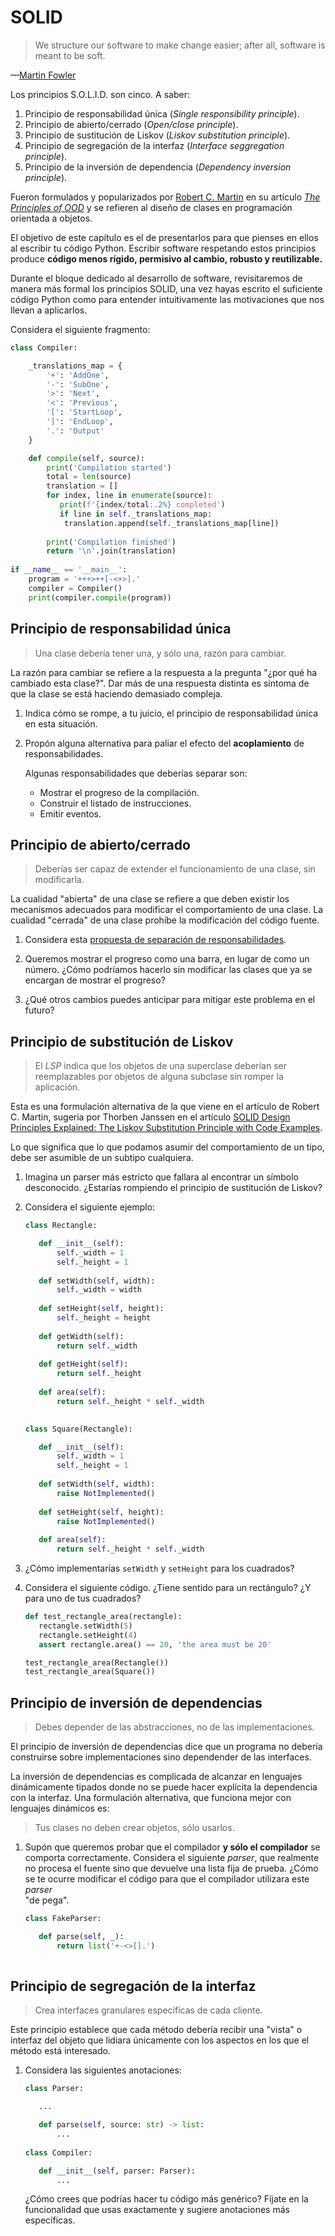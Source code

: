 # SOLID

> We structure our software to make change easier; after all, software is 
meant to be soft.

&mdash;[Martin Fowler](https://en.wikipedia.org/wiki/Martin_Fowler_%28software_engineer%29)

Los principios S.O.L.I.D. son cinco. A saber:

1. Principio de responsabilidad única (_Single responsibility principle_).
2. Principio de abierto/cerrado (_Open/close principle_).
3. Principio de sustitución de Liskov (_Liskov substitution principle_).
4. Principio de segregación de la interfaz (_Interface seggregation principle_).
5. Principio de la inversión de dependencia (_Dependency inversion principle_).

Fueron formulados y popularizados por
[Robert C. Martin](https://en.wikipedia.org/wiki/Robert_C._Martin)
en su artículo [_The Principles of OOD_](http://butunclebob.com/ArticleS.UncleBob.PrinciplesOfOod)
y se refieren al diseño de clases en programación orientada a objetos.

El objetivo de este capítulo es el de presentarlos para que pienses en ellos 
al escribir tu código Python. Escribir software respetando estos principios 
produce **código menos rígido, permisivo al cambio, robusto y reutilizable.**

Durante el bloque dedicado al desarrollo de software, revisitaremos de manera
más formal los principios SOLID, una vez hayas escrito el suficiente código 
Python como para entender intuitivamente las motivaciones que nos llevan a 
aplicarlos.

Considera el siguiente fragmento:

```python
class Compiler:

    _translations_map = {
        '+': 'AddOne',
        '-': 'SubOne',
        '>': 'Next',
        '<': 'Previous',
        '[': 'StartLoop',
        ']': 'EndLoop',
        '.': 'Output'
    }

    def compile(self, source):
        print('Compilation started')
        total = len(source)
        translation = []
        for index, line in enumerate(source):
           print(f'{index/total:.2%} completed')
           if line in self._translations_map:
            translation.append(self._translations_map[line])
           
        print('Compilation finished')
        return '\n'.join(translation)
    
if __name__ == '__main__':
    program = '+++>++[-<+>].'
    compiler = Compiler()
    print(compiler.compile(program))
```

## Principio de responsabilidad única

> Una clase debería tener una, y sólo una, razón para cambiar.


La razón para cambiar se refiere a la respuesta a la pregunta "¿por qué ha 
cambiado esta clase?". Dar más de una respuesta distinta es síntoma de que la
clase se está haciendo demasiado compleja.

1. Indica cómo se rompe, a tu juicio, el principio de responsabilidad única en 
esta situación.

2. Propón alguna alternativa para paliar el efecto del **acoplamiento** de 
responsabilidades.

    Algunas responsabilidades que deberías separar son:
    
    * Mostrar el progreso de la compilación. 
    * Construir el listado de instrucciones.
    * Emitir eventos.

## Principio de abierto/cerrado

> Deberías ser capaz de extender el funcionamiento de una clase, sin 
modificarla.


La cualidad "abierta" de una clase se refiere a que deben existir los 
mecanismos adecuados para modificar el comportamiento de una clase. La 
cualidad "cerrada" de una clase prohíbe la modificación del código fuente.

1. Considera esta
[propuesta de separación de responsabilidades](../fuentes/b02t02/compiler_01_separado.py). 

2. Queremos mostrar el progreso como una barra, en lugar de como un número. 
¿Cómo podríamos hacerlo sin modificar las clases que ya se encargan de 
mostrar el progreso?

3. ¿Qué otros cambios puedes anticipar para mitigar este problema en el futuro?

## Principio de substitución de Liskov

> El _LSP_ indica que los objetos de una superclase deberían ser reemplazables 
por objetos de alguna subclase sin romper la aplicación.


Esta es una formulación alternativa de la que viene en el artículo de Robert 
C. Martin, sugeria por Thorben Janssen en el artículo
[SOLID Design Principles Explained: The Liskov Substitution Principle with 
Code Examples](https://stackify.com/solid-design-liskov-substitution-principle/#post-16786-_1ynsyjftw1xf).

Lo que significa que lo que podamos asumir del comportamiento de un tipo, debe 
ser asumible de un subtipo cualquiera.

1. Imagina un parser más estricto que fallara al encontrar un símbolo 
desconocido. ¿Estarías rompiendo el principio de sustitución de Liskov?

2. Considera el siguiente ejemplo:

    ```python
    class Rectangle:

       def __init__(self):
           self._width = 1
           self._height = 1
        
       def setWidth(self, width):
           self._width = width
        
       def setHeight(self, height):
           self._height = height
        
       def getWidth(self):
           return self._width
        
       def getHeight(self):
           return self._height
        
       def area(self):
           return self._height * self._width
  
    
    class Square(Rectangle):
 
       def __init__(self):
           self._width = 1
           self._height = 1
        
       def setWidth(self, width):
           raise NotImplemented()
     
       def setHeight(self, height):
           raise NotImplemented()
        
       def area(self):
           return self._height * self._width
    ```

3. ¿Cómo implementarías `setWidth` y `setHeight` para los cuadrados?

4. Considera el siguiente código. ¿Tiene sentido para un rectángulo? ¿Y para 
uno de tus cuadrados?

    ```python
    def test_rectangle_area(rectangle):
       rectangle.setWidth(5)
       rectangle.setHeight(4)
       assert rectangle.area() == 20, 'the area must be 20'
    
    test_rectangle_area(Rectangle())
    test_rectangle_area(Square())
    ```

## Principio de inversión de dependencias

> Debes depender de las abstracciones, no de las implementaciones.


El principio de inversión de dependencias dice que un programa no debería 
construirse sobre implementaciones sino dependender de las interfaces.

La inversión de dependencias es complicada de alcanzar en lenguajes 
dinámicamente tipados donde no se puede hacer explícita la dependencia con la
interfaz. Una formulación alternativa, que funciona mejor con lenguajes 
dinámicos es:

> Tus clases no deben crear objetos, sólo usarlos.

1. Supón que queremos probar que el compilador **y sólo el compilador** se 
comporta correctamente. Considera el siguiente _parser_, que realmente no 
procesa el fuente sino que devuelve una lista fija de prueba. ¿Cómo se te
ocurre modificar el código para que el compilador utilizara este _parser_  
"de pega".

    ```python
    class FakeParser:
 
       def parse(self, _):
           return list('+-<>[].')
        
    ```

## Principio de segregación de la interfaz

> Crea interfaces granulares específicas de cada cliente.


Este principio establece que cada método debería recibir una "vista" o interfaz 
del objeto que lidiara únicamente con los aspectos en los que el método está 
interesado.

1. Considera las siguientes anotaciones:

    ```python
    class Parser:

       ...

       def parse(self, source: str) -> list:
           ...
        
    class Compiler:
 
       def __init__(self, parser: Parser):
           ...
    ```

    ¿Cómo crees que podrías hacer tu código más genérico? Fíjate en la 
    funcionalidad que usas exactamente y sugiere anotaciones más específicas.
